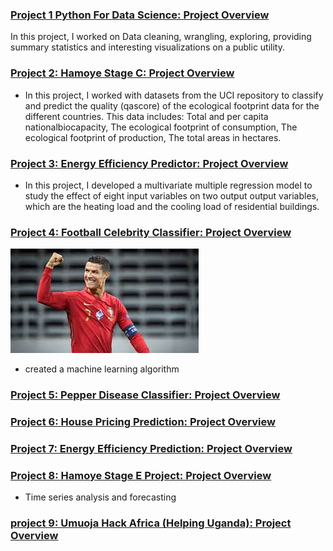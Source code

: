 
### [Project 1 Python For Data Science: Project Overview]()
In this project, I worked on Data cleaning, wrangling, exploring, providing summary statistics and interesting visualizations on a public utility.                                                                                                                                                            
### [Project 2: Hamoye Stage C: Project Overview](https://github.com/Godson199/stage_c_tag_alng)
* In this project, I worked with datasets from the UCI repository to classify and predict the quality (qascore) of the ecological footprint data for the different countries. This data includes: Total and per capita nationalbiocapacity, The ecological footprint of consumption, The ecological footprint of production, The total areas in hectares.

### [Project 3: Energy Efficiency Predictor: Project Overview](https://github.com/Godson199/Hamoye_stage_B/blob/main/Hamoye%20_Internship_Stage_B_Project1.ipynb)
* In this project, I developed a multivariate multiple regression model to study the effect of eight input variables on two output output variables, which are the heating load and the cooling load of residential buildings.

### [Project 4: Football Celebrity Classifier: Project Overview](https://github.com/Godson199/Football-Celebrity-classification)
![](/images/CR7.jpg)
* created a machine learning algorithm

### [Project 5: Pepper Disease Classifier: Project Overview]()

### [Project 6: House Pricing Prediction: Project Overview]()

### [Project 7: Energy Efficiency Prediction: Project Overview]()

### [Project 8: Hamoye Stage E Project: Project Overview](https://github.com/Godson199/Stage_E_tag_along)
* Time series analysis and forecasting

### [project 9: Umuoja Hack Africa (Helping Uganda): Project Overview]()
